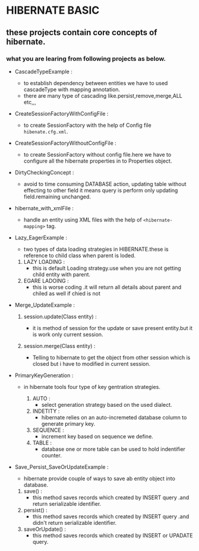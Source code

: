 # HIBERNATE BASIC
## these projects contain core concepts of hibernate. 
   ### what you are learing from following projects as below.
   - CascadeTypeExample :
      
     - to establish dependency between entities we have to used cascadeType with mapping annotation.
     - there are many type of cascading like.persist,remove,merge,ALL etc,,,
     
   - CreateSessionFactoryWithConfigFile :

      - to create SessionFactory with the help of Config file `hibenate.cfg.xml`.

   - CreateSessionFactoryWithoutConfigFile :
      
     - to create SessionFactory without config file.here we have to configure all the hibernate properties in to Properties object.
     
   - DirtyCheckingConcept :
      - avoid to time consuming DATABASE action, updating table without effecting to other field it means query is perform only updating field.remaining unchanged.
      
   - hibernate_with_xmlFile :
      
     - handle an entity using XML files with the help of `<hibernate-mapping>` tag.
     
   - Lazy_EagerExample :

     - two types of data loading strategies in HIBERNATE.these is reference to child class when parent is loded.

      1. LAZY LOADING :
         - this is default Loading strategy.use when you are not getting child entity with parent.
      2. EGARE LADOING :
         - this is worse coding .it will return all details about parent and chiled as well if chied is not 

   - Merge_UpdateExample :
      1. session.update(Class entity) :
         - it is method of session for the update or save present entity.but it is work only current session.
        
      2. session.merge(Class entity) :
         - Telling to hibernate to get the object from other session which is closed but i have to modified in current session.
       

   - PrimaryKeyGeneration :
      
      - in hibernate tools four type of key gentration strategies.

         1. AUTO :
            - select generation strategy based on the used dialect.
         2. INDETITY :
            - hibernate relies on an auto-incremeted database column to generate primary key.
         3. SEQUENCE :
            - increment key based on sequence we define.
         4. TABLE :
            - database one or more table can be used to hold indentifier counter.
   - Save_Persist_SaveOrUpdateExample :

     - hibernate provide couple of ways to save ab entity object into database.
      1. save() :
         - this method saves records which created by INSERT query .and return serializable identifier.
      2. persist() :
         - this method saves records which created by INSERT query .and didn't return serializable identifier.
      3. saveOrUpdate() :
         - this method saves records which created by INSERT or UPADATE query.

